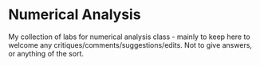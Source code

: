 Numerical Analysis
============

My collection of labs for numerical analysis class - mainly to keep here to welcome any critiques/comments/suggestions/edits. Not to give answers, or anything of the sort. 
